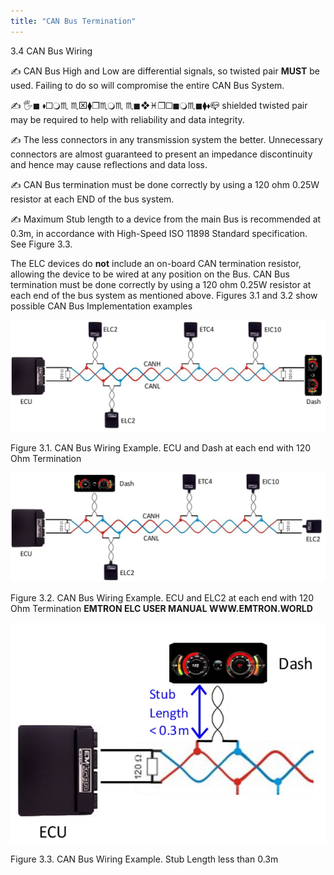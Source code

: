 ```yaml
---
title: "CAN Bus Termination"
---
```


&#51;.4 CAN Bus Wiring&nbsp;

✍ CAN Bus High and Low are differential signals, so twisted pair **MUST** be used. Failing to do so will compromise the entire CAN Bus System.&nbsp;

✍ 🖐◼ 🞟🞏🔾♏ ♏⌧⧫❒♏🔾♏ ♏◼❖♓❒🞏◼🔾♏◼⧫🞟📪 shielded twisted pair may be required to help with reliability and data integrity.&nbsp;

✍ The less connectors in any transmission system the better. Unnecessary connectors are almost guaranteed to present an impedance discontinuity and hence may cause reflections and data loss.&nbsp;

✍ CAN Bus termination must be done correctly by using a 120 ohm 0.25W resistor at each END of the bus system.&nbsp;

✍ Maximum Stub length to a device from the main Bus is recommended at 0.3m, in accordance with High-Speed ISO 11898 Standard specification. See Figure 3.3.&nbsp;


The ELC devices do **not** include an on-board CAN termination resistor, allowing the device to be wired at any position on the Bus. CAN Bus termination must be done correctly by using a 120 ohm 0.25W resistor at each end of the bus system as mentioned above. Figures 3.1 and 3.2 show possible CAN Bus Implementation examples&nbsp;




![Image](</img/NewItem793.png>)



Figure 3.1. CAN Bus Wiring Example. ECU and Dash at each end with 120 Ohm Termination&nbsp;


![Image](</img/NewItem794.png>)



Figure 3.2. CAN Bus Wiring Example. ECU and ELC2 at each end with 120 Ohm Termination **EMTRON ELC USER MANUAL WWW.EMTRON.WORLD**&nbsp;


![Image](</img/NewItem797.png>)


Figure 3.3. CAN Bus Wiring Example. Stub Length less than 0.3m